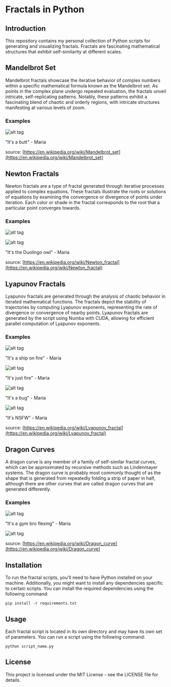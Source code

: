 # Fractals in Python

## Introduction
This repository contains my personal collection of Python scripts for generating and visualizing fractals. Fractals are fascinating mathematical structures that exhibit self-similarity at different scales. 

## Mandelbrot Set

Mandelbrot fractals showcase the iterative behavior of complex numbers within a specific mathematical formula known as the Mandelbrot set. As points in the complex plane undergo repeated evaluation, the fractals unveil intricate, self-replicating patterns. Notably, these patterns exhibit a fascinating blend of chaotic and orderly regions, with intricate structures manifesting at various levels of zoom. 

### Examples

![alt tag](https://github.com/ale93111/Fractals-python/blob/main/mandelbrot/asset/mandelbrot.png)

"It's a butt" - Maria

source: [https://en.wikipedia.org/wiki/Mandelbrot_set](https://en.wikipedia.org/wiki/Mandelbrot_set)


## Newton Fractals

Newton fractals are a type of fractal generated through iterative processes applied to complex equations. These fractals illustrate the roots or solutions of equations by examining the convergence or divergence of points under iteration. Each color or shade in the fractal corresponds to the root that a particular point converges towards.

### Examples

![alt tag](https://github.com/ale93111/Fractals-python/blob/main/newton/asset/newton.png)

![alt tag](https://github.com/ale93111/Fractals-python/blob/main/newton/asset/newton_2.png)

"It's the Duolingo owl" - Maria

source: [https://en.wikipedia.org/wiki/Newton_fractal](https://en.wikipedia.org/wiki/Newton_fractal)


## Lyapunov Fractals

Lyapunov fractals are generated through the analysis of chaotic behavior in iterated mathematical functions. The fractals depict the stability of trajectories by computing Lyapunov exponents, representing the rate of divergence or convergence of nearby points. Lyapunov fractals are generated by the script using Numba with CUDA, allowing for efficient parallel computation of Lyapunov exponents.

### Examples

![alt tag](https://github.com/ale93111/Fractals-python/blob/main/lyapunov/asset/lyapunov_1.png)

"It's a ship on fire" - Maria

![alt tag](https://github.com/ale93111/Fractals-python/blob/main/lyapunov/asset/lyapunov_2.png)

"It's just fire" - Maria

![alt tag](https://github.com/ale93111/Fractals-python/blob/main/lyapunov/asset/lyapunov_3.png)

"It's a bug" - Maria

![alt tag](https://github.com/ale93111/Fractals-python/blob/main/lyapunov/asset/lyapunov_4.png)

"It's NSFW" - Maria

source: [https://en.wikipedia.org/wiki/Lyapunov_fractal](https://en.wikipedia.org/wiki/Lyapunov_fractal)

## Dragon Curves

A dragon curve is any member of a family of self-similar fractal curves, which can be approximated by recursive methods such as Lindenmayer systems. The dragon curve is probably most commonly thought of as the shape that is generated from repeatedly folding a strip of paper in half, although there are other curves that are called dragon curves that are generated differently. 

### Examples

![alt tag](https://github.com/ale93111/Fractals-python/blob/main/dragon_curve/asset/dragon.png)

"It's a gym bro flexing" - Maria

![alt tag](https://github.com/ale93111/Fractals-python/blob/main/dragon_curve/asset/dragon_animation.gif)

source: [https://en.wikipedia.org/wiki/Dragon_curve](https://en.wikipedia.org/wiki/Dragon_curve)

## Installation

To run the fractal scripts, you'll need to have Python installed on your machine. Additionally, you might want to install any dependencies specific to certain scripts. You can install the required dependencies using the following command:

```
pip install -r requirements.txt
```

## Usage

Each fractal script is located in its own directory and may have its own set of parameters. You can run a script using the following command:
```
python script_name.py
```

## License

This project is licensed under the MIT License - see the LICENSE file for details.
